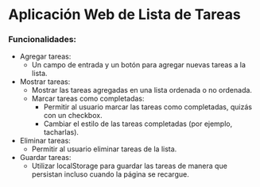 # Aplicación Web de Lista de Tareas
### Funcionalidades:
- Agregar tareas:
    - Un campo de entrada y un botón para agregar nuevas tareas a la lista.
- Mostrar tareas:
  - Mostrar las tareas agregadas en una lista ordenada o no ordenada.
  - Marcar tareas como completadas:
    - Permitir al usuario marcar las tareas como completadas, quizás con un checkbox.
    - Cambiar el estilo de las tareas completadas (por ejemplo, tacharlas).
- Eliminar tareas:
  - Permitir al usuario eliminar tareas de la lista.
- Guardar tareas:
  - Utilizar localStorage para guardar las tareas de manera que persistan incluso cuando la página se recargue.